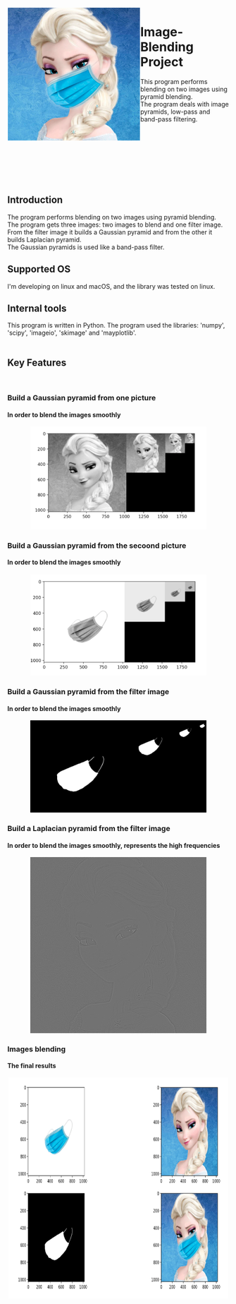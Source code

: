 
<img src="https://github.com/lotanaharoni/Image-Blending-Project/blob/main/images/Blended%20picture.png?raw=true" align="left" width = 300px hight = 300px  hspace="1" vspace="1"/>

# Image-Blending Project

This program performs blending on two images using pyramid blending. <br>
The program deals with image pyramids, low-pass and band-pass filtering.<br>

<br><br><br><br><br><br><br>


## Introduction

The program performs blending on two images using pyramid blending.<br>
The program gets three images: two images to blend and one filter image.<br>
From the filter image it builds a Gaussian pyramid and from the other it builds Laplacian pyramid.<br>
The Gaussian pyramids is used like a band-pass filter.

## Supported OS

I'm developing on linux and macOS, and the library was tested on linux.

## Internal tools

This program is written in Python.
The program used the libraries: 'numpy', 'scipy', 'imageio', 'skimage' and 'mayplotlib'.<br><br>


## Key Features
<br>

### Build a Gaussian pyramid from one picture
#### In order to blend the images smoothly
<p align="center">
<img src="https://github.com/lotanaharoni/Image-Blending-Project/blob/main/images/Gaussian%20pyramid-%20Elsa.png?raw=true" width = 400px hight = 400px/>
</p>

### Build a Gaussian pyramid from the secoond picture
#### In order to blend the images smoothly
<p align="center">
<img src="https://github.com/lotanaharoni/Image-Blending-Project/blob/main/images/Gaussian%20pyramid%20-%20mask.png?raw=true" width = 400px hight = 400px/>
</p>

### Build a Gaussian pyramid from the filter image
#### In order to blend the images smoothly
<p align="center">
<img src="https://github.com/lotanaharoni/Image-Blending-Project/blob/main/images/Gaussian%20pyramid.png?raw=true" width = 400px hight = 400px/>
</p>

### Build a Laplacian pyramid from the filter image
#### In order to blend the images smoothly, represents the high frequencies
<p align="center">
<img src="https://github.com/lotanaharoni/Image-Blending-Project/blob/main/images/High_frequencies.png?raw=true" width = 400px hight = 400px/>
</p>


### Images blending
#### The final results
<p align="center">
<img src="https://github.com/lotanaharoni/Image-Blending-Project/blob/main/images/All%20pictures.png?raw=true" width = 500px height = 500px/>
</p>




    
